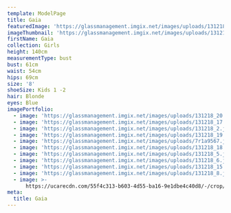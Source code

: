 ```yaml
---
template: ModelPage
title: Gaia
featuredImage: 'https://glassmanagement.imgix.net/images/uploads/131218_19.jpg'
imageThumbnail: 'https://glassmanagement.imgix.net/images/uploads/131218_15.jpg'
firstName: Gaia
collection: Girls
height: 140cm
measurementType: bust
bust: 61cm
waist: 54cm
hips: 69cm
size: '8'
shoeSize: Kids 1 -2
hair: Blonde
eyes: Blue
imagePortfolio:
  - image: 'https://glassmanagement.imgix.net/images/uploads/131218_20.jpg'
  - image: 'https://glassmanagement.imgix.net/images/uploads/131218_17.jpg'
  - image: 'https://glassmanagement.imgix.net/images/uploads/131218_2.jpg'
  - image: 'https://glassmanagement.imgix.net/images/uploads/131218_19.jpg'
  - image: 'https://glassmanagement.imgix.net/images/uploads/7r1a9567.jpg'
  - image: 'https://glassmanagement.imgix.net/images/uploads/131218_18.jpg'
  - image: 'https://glassmanagement.imgix.net/images/uploads/131218_5.jpg'
  - image: 'https://glassmanagement.imgix.net/images/uploads/131218_6.jpg'
  - image: 'https://glassmanagement.imgix.net/images/uploads/131218_15.jpg'
  - image: 'https://glassmanagement.imgix.net/images/uploads/131218_8.jpg'
  - image: >-
      https://ucarecdn.com/55f4c313-b603-4d55-ba16-9e1dbe4c40d8/-/crop/1137x1500/1187,0/-/preview/
meta:
  title: Gaia
---
```


